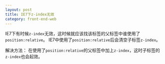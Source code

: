 ```yaml
---
layout: post
title: IE7下z-index无效
category: front-end-web
---
```

IE7下有时候`z-index`无效，这时候就应该找该标签的父标签中谁使用了`position:relative`。
IE7中使用了`position:relative`后会清空子标签`z-index`。

解决方法：
在使用了`position:relative`的父标签中加上`z-index`，这时子标签的`z-index`也会起效。
